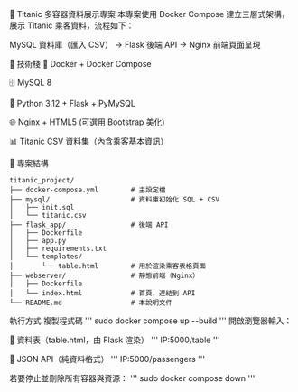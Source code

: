🚢 Titanic 多容器資料展示專案
本專案使用 Docker Compose 建立三層式架構，展示 Titanic 乘客資料，流程如下：

MySQL 資料庫（匯入 CSV） → Flask 後端 API → Nginx 前端頁面呈現

🧰 技術棧
🐳 Docker + Docker Compose

🗄️ MySQL 8

🐍 Python 3.12 + Flask + PyMySQL

🌐 Nginx + HTML5 (可選用 Bootstrap 美化)

📊 Titanic CSV 資料集（內含乘客基本資訊）

📁 專案結構
```
titanic_project/
├── docker-compose.yml        # 主設定檔
├── mysql/                    # 資料庫初始化 SQL + CSV
│   ├── init.sql
│   └── titanic.csv
├── flask_app/                # 後端 API
│   ├── Dockerfile
│   ├── app.py
│   ├── requirements.txt
│   └── templates/
│       └── table.html        # 用於渲染乘客表格頁面
├── webserver/                # 靜態前端（Nginx）
│   ├── Dockerfile
│   └── index.html            # 首頁，連結到 API
└── README.md                 # 本說明文件
```


執行方式
複製程式碼
'''
sudo docker compose up --build
'''
開啟瀏覽器輸入：

🔸 資料表（table.html，由 Flask 渲染）
'''
IP:5000/table
'''

🔸 JSON API（純資料格式）
'''
IP:5000/passengers
'''

若要停止並刪除所有容器與資源：
'''
sudo docker compose down
'''
